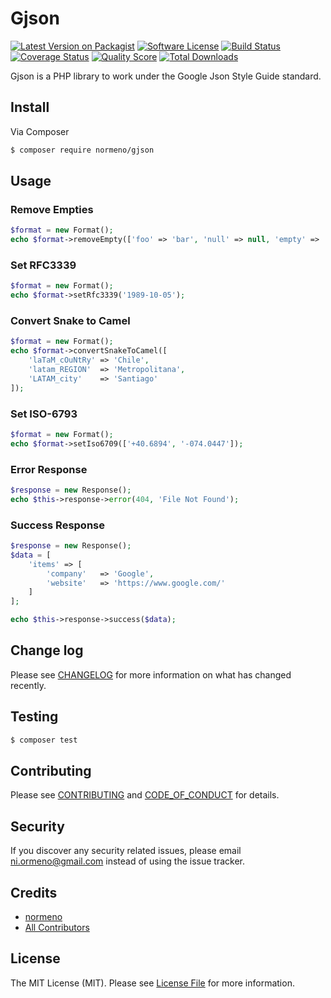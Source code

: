 # Gjson

[![Latest Version on Packagist][ico-version]][link-packagist]
[![Software License][ico-license]](LICENSE.md)
[![Build Status][ico-travis]][link-travis]
[![Coverage Status][ico-scrutinizer]][link-scrutinizer]
[![Quality Score][ico-code-quality]][link-code-quality]
[![Total Downloads][ico-downloads]][link-downloads]

Gjson is a PHP library to work under the Google Json Style Guide standard.


## Install

Via Composer

``` bash
$ composer require normeno/gjson
```

## Usage

### Remove Empties
``` php
$format = new Format();
echo $format->removeEmpty(['foo' => 'bar', 'null' => null, 'empty' => '', 'zero' => 0]);
```

### Set RFC3339
``` php
$format = new Format();
echo $format->setRfc3339('1989-10-05');
```

### Convert Snake to Camel
``` php
$format = new Format();
echo $format->convertSnakeToCamel([
    'laTaM_cOuNtRy' => 'Chile',
    'latam_REGION'  => 'Metropolitana',
    'LATAM_city'    => 'Santiago'
]);
```
### Set ISO-6793
``` php
$format = new Format();
echo $format->setIso6709(['+40.6894', '-074.0447']);
```

### Error Response
``` php
$response = new Response();
echo $this->response->error(404, 'File Not Found');
```

### Success Response
``` php
$response = new Response();
$data = [
    'items' => [
        'company'   => 'Google',
        'website'   => 'https://www.google.com/'
    ]
];

echo $this->response->success($data);
```

## Change log

Please see [CHANGELOG](CHANGELOG.md) for more information on what has changed recently.

## Testing

``` bash
$ composer test
```

## Contributing

Please see [CONTRIBUTING](CONTRIBUTING.md) and [CODE_OF_CONDUCT](CODE_OF_CONDUCT.md) for details.

## Security

If you discover any security related issues, please email ni.ormeno@gmail.com instead of using the issue tracker.

## Credits

- [normeno][link-author]
- [All Contributors][link-contributors]

## License

The MIT License (MIT). Please see [License File](LICENSE.md) for more information.

[ico-version]: https://img.shields.io/packagist/v/normeno/gjson.svg?style=flat-square
[ico-license]: https://img.shields.io/badge/license-MIT-brightgreen.svg?style=flat-square
[ico-travis]: https://travis-ci.org/normeno/gjson.svg?branch=master
[ico-scrutinizer]: https://img.shields.io/scrutinizer/coverage/g/normeno/gjson.svg?style=flat-square
[ico-code-quality]: https://img.shields.io/scrutinizer/g/normeno/gjson.svg?style=flat-square
[ico-downloads]: https://img.shields.io/packagist/dt/normeno/gjson.svg?style=flat-square

[link-packagist]: https://packagist.org/packages/normeno/gjson#lastest
[link-travis]: https://travis-ci.org/normeno/gjson
[link-scrutinizer]: https://scrutinizer-ci.com/g/normeno/gjson/code-structure
[link-code-quality]: https://scrutinizer-ci.com/g/normeno/gjson
[link-downloads]: https://packagist.org/packages/normeno/gjson
[link-author]: https://github.com/normeno
[link-contributors]: ../../contributors
